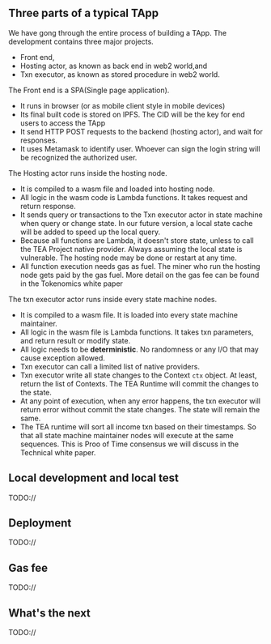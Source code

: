 ## Three parts of a typical TApp

We have gong through the entire process of building a TApp. The development contains three major projects.

* Front end,
* Hosting actor, as known as back end in web2 world,and 
* Txn executor, as known as stored procedure in web2 world.

The Front end is a SPA(Single page application). 

* It runs in browser (or as mobile client style in mobile devices)
* Its final built code is stored on IPFS. The CID will be the key for end users to access the TApp
* It send HTTP POST requests to the backend (hosting actor), and wait for responses. 
* It uses Metamask to identify user. Whoever can sign the login string will be recognized the authorized user.

The Hosting actor runs inside the hosting node. 

* It is compiled to a wasm file and loaded into hosting node.
* All logic in the wasm code is Lambda functions. It takes request and return response.
* It sends query or transactions to the Txn executor actor in state machine when query or change state. In our future version, a local state cache will be added to speed up the local query.
* Because all functions are Lambda, it doesn't store state, unless to call the TEA Project native provider. Always assuming the local state is vulnerable. The hosting node may be done or restart at any time.
* All function execution needs gas as fuel. The miner who run the hosting node gets paid by the gas fuel. More detail on the gas fee can be found in the Tokenomics white paper

The txn executor actor runs inside every state machine nodes.

* It is compiled to a wasm file. It is loaded into every state machine maintainer.
* All logic in the wasm file is Lambda functions. It takes txn parameters, and return result or modify state.
* All logic needs to be **deterministic**. No randomness or any I/O that may cause exception allowed.
* Txn executor can call  a limited list of native providers. 
* Txn executor write all state changes to the Context `ctx` object. At least, return the list of Contexts. The TEA Runtime will commit the changes to the state. 
* At any point of execution, when any error happens, the txn executor will return error without commit the state changes. The state will remain the same.
* The TEA runtime will sort all income txn based on their timestamps. So that all state machine maintainer nodes will execute at the same sequences. This is Proo of Time consensus we will discuss in the Technical white paper.

## Local development and local test

TODO://

## Deployment

TODO://

## Gas fee

TODO://

## What's the next

TODO://
